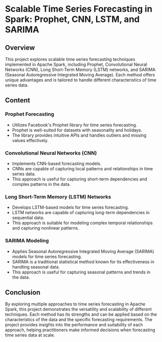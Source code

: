 # Scalable Time Series Forecasting in Spark: Prophet, CNN, LSTM, and SARIMA

## Overview

This project explores scalable time series forecasting techniques implemented in Apache Spark, including Prophet, Convolutional Neural Networks (CNN), Long Short-Term Memory (LSTM) networks, and SARIMA (Seasonal Autoregressive Integrated Moving Average). Each method offers unique advantages and is tailored to handle different characteristics of time series data.

## Content

### Prophet Forecasting
- Utilizes Facebook's Prophet library for time series forecasting.
- Prophet is well-suited for datasets with seasonality and holidays.
- The library provides intuitive APIs and handles outliers and missing values effectively.

### Convolutional Neural Networks (CNN)
- Implements CNN-based forecasting models.
- CNNs are capable of capturing local patterns and relationships in time series data.
- This approach is useful for capturing short-term dependencies and complex patterns in the data.

### Long Short-Term Memory (LSTM) Networks
- Develops LSTM-based models for time series forecasting.
- LSTM networks are capable of capturing long-term dependencies in sequential data.
- This approach is suitable for modeling complex temporal relationships and capturing nonlinear patterns.

### SARIMA Modeling
- Applies Seasonal Autoregressive Integrated Moving Average (SARIMA) models for time series forecasting.
- SARIMA is a traditional statistical method known for its effectiveness in handling seasonal data.
- This approach is useful for capturing seasonal patterns and trends in the data.

## Conclusion

By exploring multiple approaches to time series forecasting in Apache Spark, this project demonstrates the versatility and scalability of different techniques. Each method has its strengths and can be applied based on the characteristics of the data and the specific forecasting requirements. The project provides insights into the performance and suitability of each approach, helping practitioners make informed decisions when forecasting time series data at scale.